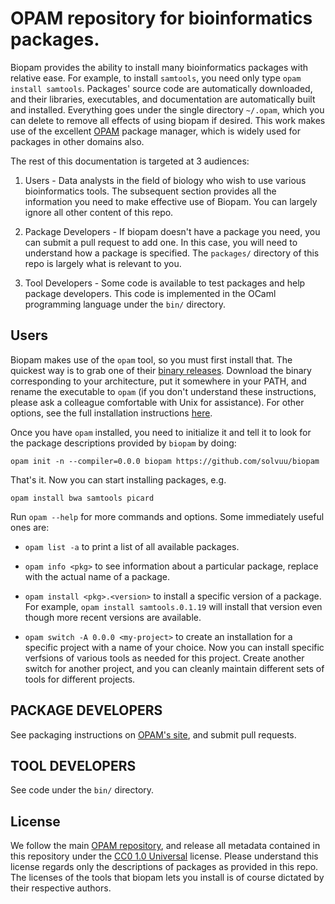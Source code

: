 # OPAM repository for bioinformatics packages.

Biopam provides the ability to install many bioinformatics packages
with relative ease. For example, to install `samtools`, you need only
type `opam install samtools`. Packages' source code are automatically
downloaded, and their libraries, executables, and documentation are
automatically built and installed. Everything goes under the single
directory `~/.opam`, which you can delete to remove all effects of
using biopam if desired. This work makes use of the excellent
[OPAM](http://opam.ocaml.org) package manager, which is widely used
for packages in other domains also.

The rest of this documentation is targeted at 3 audiences:

1. Users - Data analysts in the field of biology who wish to use
   various bioinformatics tools. The subsequent section provides all
   the information you need to make effective use of Biopam. You can
   largely ignore all other content of this repo.

2. Package Developers - If biopam doesn't have a package you need, you
   can submit a pull request to add one. In this case, you will need
   to understand how a package is specified. The `packages/` directory
   of this repo is largely what is relevant to you.

3. Tool Developers - Some code is available to test packages and help
   package developers. This code is implemented in the OCaml
   programming language under the `bin/` directory.


## Users

Biopam makes use of the `opam` tool, so you must first install
that. The quickest way is to grab one of their [binary
releases](https://github.com/ocaml/opam/releases). Download the binary
corresponding to your architecture, put it somewhere in your PATH, and
rename the executable to `opam` (if you don't understand these
instructions, please ask a colleague comfortable with Unix for
assistance). For other options, see the full installation instructions
[here](http://opam.ocaml.org/doc/Install.html).

Once you have `opam` installed, you need to initialize it and tell it
to look for the package descriptions provided by `biopam` by doing:

```
opam init -n --compiler=0.0.0 biopam https://github.com/solvuu/biopam
```

That's it. Now you can start installing packages, e.g.

```
opam install bwa samtools picard
```

Run `opam --help` for more commands and options. Some immediately
useful ones are:

- `opam list -a` to print a list of all available packages.

- `opam info <pkg>` to see information about a particular package,
  replace <pkg> with the actual name of a package.

- `opam install <pkg>.<version>` to install a specific version of a
  package. For example, `opam install samtools.0.1.19` will install
  that version even though more recent versions are available.

- `opam switch -A 0.0.0 <my-project>` to create an installation for a
  specific project with a name of your choice. Now you can install
  specific verfsions of various tools as needed for this
  project. Create another switch for another project, and you can
  cleanly maintain different sets of tools for different projects.


## PACKAGE DEVELOPERS

See packaging instructions on [OPAM's
site](http://opam.ocaml.org/doc/Packaging.html), and submit pull
requests.


## TOOL DEVELOPERS
See code under the `bin/` directory.


## License

We follow the main [OPAM
repository](https://github.com/ocaml/opam-repository), and release all
metadata contained in this repository under the [CC0 1.0
Universal](http://creativecommons.org/publicdomain/zero/1.0/)
license. Please understand this license regards only the descriptions
of packages as provided in this repo. The licenses of the tools that
biopam lets you install is of course dictated by their respective
authors.
